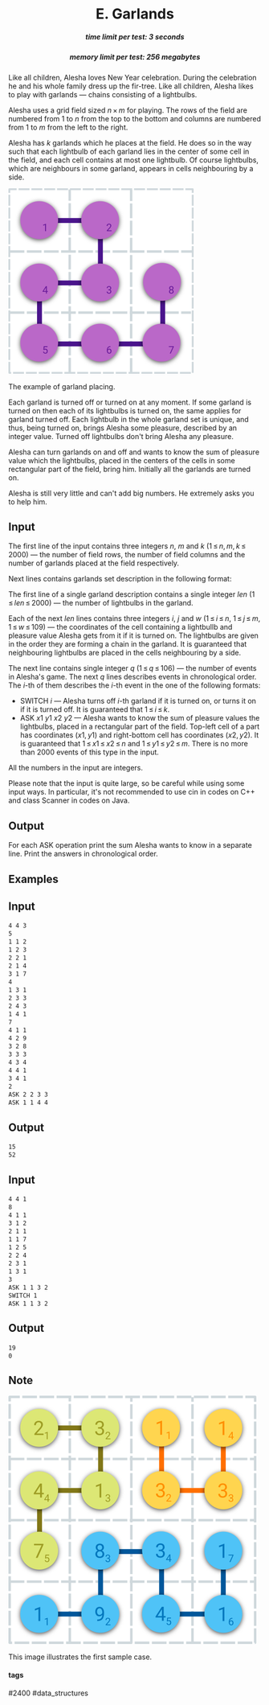 <h1 style='text-align: center;'> E. Garlands</h1>

<h5 style='text-align: center;'>time limit per test: 3 seconds</h5>
<h5 style='text-align: center;'>memory limit per test: 256 megabytes</h5>

Like all children, Alesha loves New Year celebration. During the celebration he and his whole family dress up the fir-tree. Like all children, Alesha likes to play with garlands — chains consisting of a lightbulbs.

Alesha uses a grid field sized *n* × *m* for playing. The rows of the field are numbered from 1 to *n* from the top to the bottom and columns are numbered from 1 to *m* from the left to the right.

Alesha has *k* garlands which he places at the field. He does so in the way such that each lightbulb of each garland lies in the center of some cell in the field, and each cell contains at most one lightbulb. Of course lightbulbs, which are neighbours in some garland, appears in cells neighbouring by a side.

![](images/83084fa5e68ef65bf28663953408adda2c5446b8.png)

The example of garland placing.

Each garland is turned off or turned on at any moment. If some garland is turned on then each of its lightbulbs is turned on, the same applies for garland turned off. Each lightbulb in the whole garland set is unique, and thus, being turned on, brings Alesha some pleasure, described by an integer value. Turned off lightbulbs don't bring Alesha any pleasure.

Alesha can turn garlands on and off and wants to know the sum of pleasure value which the lightbulbs, placed in the centers of the cells in some rectangular part of the field, bring him. Initially all the garlands are turned on.

Alesha is still very little and can't add big numbers. He extremely asks you to help him.

## Input

The first line of the input contains three integers *n*, *m* and *k* (1 ≤ *n*, *m*, *k* ≤ 2000) — the number of field rows, the number of field columns and the number of garlands placed at the field respectively.

Next lines contains garlands set description in the following format:

The first line of a single garland description contains a single integer *len* (1 ≤ *len* ≤ 2000) — the number of lightbulbs in the garland.

Each of the next *len* lines contains three integers *i*, *j* and *w* (1 ≤ *i* ≤ *n*, 1 ≤ *j* ≤ *m*, 1 ≤ *w* ≤ 109) — the coordinates of the cell containing a lightbullb and pleasure value Alesha gets from it if it is turned on. The lightbulbs are given in the order they are forming a chain in the garland. It is guaranteed that neighbouring lightbulbs are placed in the cells neighbouring by a side.

The next line contains single integer *q* (1 ≤ *q* ≤ 106) — the number of events in Alesha's game. The next *q* lines describes events in chronological order. The *i*-th of them describes the *i*-th event in the one of the following formats:

* SWITCH *i* — Alesha turns off *i*-th garland if it is turned on, or turns it on if it is turned off. It is guaranteed that 1 ≤ *i* ≤ *k*.
* ASK *x*1 *y*1 *x*2 *y*2 — Alesha wants to know the sum of pleasure values the lightbulbs, placed in a rectangular part of the field. Top-left cell of a part has coordinates (*x*1, *y*1) and right-bottom cell has coordinates (*x*2, *y*2). It is guaranteed that 1 ≤ *x*1 ≤ *x*2 ≤ *n* and 1 ≤ *y*1 ≤ *y*2 ≤ *m*. There is no more than 2000 events of this type in the input.

All the numbers in the input are integers.

Please note that the input is quite large, so be careful while using some input ways. In particular, it's not recommended to use cin in codes on C++ and class Scanner in codes on Java.

## Output

For each ASK operation print the sum Alesha wants to know in a separate line. Print the answers in chronological order.

## Examples

## Input


```
4 4 3  
5  
1 1 2  
1 2 3  
2 2 1  
2 1 4  
3 1 7  
4  
1 3 1  
2 3 3  
2 4 3  
1 4 1  
7  
4 1 1  
4 2 9  
3 2 8  
3 3 3  
4 3 4  
4 4 1  
3 4 1  
2  
ASK 2 2 3 3  
ASK 1 1 4 4  

```
## Output


```
15  
52  

```
## Input


```
4 4 1  
8  
4 1 1  
3 1 2  
2 1 1  
1 1 7  
1 2 5  
2 2 4  
2 3 1  
1 3 1  
3  
ASK 1 1 3 2  
SWITCH 1  
ASK 1 1 3 2  

```
## Output


```
19  
0  

```
## Note

![](images/9cc050397c0cf5696bf3273599ecbe1a65d3907b.png)

This image illustrates the first sample case.



#### tags 

#2400 #data_structures 